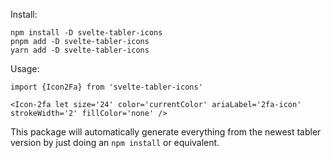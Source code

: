 Install:

```
npm install -D svelte-tabler-icons
pnpm add -D svelte-tabler-icons
yarn add -D svelte-tabler-icons
```

Usage: 
```
import {Icon2Fa} from 'svelte-tabler-icons'

<Icon-2fa let size='24' color='currentColor' ariaLabel='2fa-icon' strokeWidth='2' fillColor='none' />
```
This package will automatically generate everything from the newest tabler version by just doing an ```npm install``` or equivalent.
